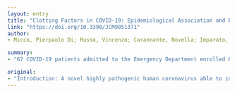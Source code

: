 ```yaml
---
layout: entry
title: "Clotting Factors in COVID-19: Epidemiological Association and Prognostic Values in Different Clinical Presentations in an Italian Cohort"
link: "https://doi.org/10.3390/JCM9051371"
author:
- Micco, Pierpaolo Di; Russo, Vincenzo; Carannante, Novella; Imparato, Michele; Rodolfi, Stefano; Cardillo, Giuseppe; Lodigiani, Corrado

summary:
- "67 COVID-19 patients admitted to the Emergency Department enrolled 67 patients. Patients showed significant increased levels of fibrinogen (601.5 (480&ndash;747) vs. 455. a higher percentage of patients with SARS had a lower concentration. Fibrinogen seems to increase early in COVId-19 patients compared to those without SARS. The clotting factors values were compared between the groups according to the presence or absence of SARS in the population. A novel highly pathogenic human coronavirus patients were enrolled in the emergency department."

original:
- "Introduction: A novel highly pathogenic human coronavirus able to induce severe acute respiratory syndrome (SARS) has been recently recognized as the cause of the coronavirus disease 2019 (COVID-19) outbreak, which has spread rapidly from China to other countries. Little is known about laboratory prognostic markers in COVID-19 patients. The aim of our study was to describe the basic clotting parameters in COVID-19 patients and their prognostic role in different clinical forms of the disease. Material and Methods: We enrolled 67 COVID-19 patients admitted to the Emergency Department. A cohort of 67 age- and sex-matched non-COVID-19 patients with acute respiratory illness was used as a control group. For all patients, platelet count (PLT), prothrombin time (PT), activated thromboplastin time (aPTT), C-reactive protein (PCR), fibrinogen, and D-dimer were determined. The COVID-19 population was divided in two groups according to the presence or absence of SARS. The clotting factors values were compared between the groups. Results: At admission, the COVID-19 patients showed statistically significant increased levels of fibrinogen (601.5 (480&ndash;747) vs. 455 (352.5&ndash;588.5) mg/dL; p = 0.0000064), and a higher percentage of patients had fibrinogen levels &gt;400 mg/dL (86% vs.58%; p = 0.0054) compared to the control group. The levels of fibrinogen were higher in COVID-19 patients with SARS compared to those without SARS (747 (600.0&ndash;834.0) vs. 567 (472.5&ndash;644.50); p = 0.0003). Conclusion: Fibrinogen seems to increase early in COVID-19 patients and may be used as a risk stratification marker for the early detection of a subgroup of COVID-19 patient at increased risk to develop SARS, who might benefit from a different and thorough clinical surveillance and treatment."
---
```


